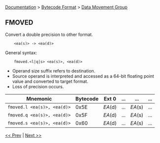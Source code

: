[Documentation](../../README.md) > [Bytecode Format](../README.md) > [Data Movement Group](../InstructionsDataMovel.md)

## FMOVED

Convert a double precision to other format.

        <ea(s)> -> <ea(d)>

General syntax:

        fmoved.<l|q|s> <ea(s)>, <ea(d)>

* Operand size suffix refers to destination.
* Source operand is interpreted and accessed as a 64-bit floating point value and converted to target format.
* Loss of precision occurs.

| Mnemonic | Bytecode | Ext 0 | ... | ... | ... |
| - | - | - | - | - | - |
| `fmoved.l <ea(s)>, <ea(d)>` | 0x5E | *EA*(d) | ... | *EA*(s) | ... |
| `fmoved.q <ea(s)>, <ea(d)>` | 0x5F | *EA*(d) | ... | *EA*(s) | ... |
| `fmoved.s <ea(s)>, <ea(d)>` | 0x60 | *EA*(d) | ... | *EA*(s) | ... |

[<< Prev](./d_08.md) | [Next >>](./d_10.md)
